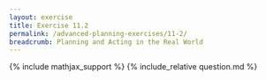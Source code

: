```yaml
---
layout: exercise
title: Exercise 11.2
permalink: /advanced-planning-exercises/11-2/
breadcrumb: Planning and Acting in the Real World
---
```


{% include mathjax_support %}
{% include_relative question.md %}
